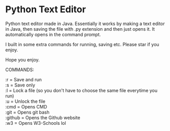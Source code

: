# Python Text Editor

Python text editor made in Java.  Essentially it works by making a text editor in Java, 
then saving the file with .py extension and then just opens it. It automatically opens in the command prompt.

I built in some extra commands for running, saving etc.
Please star if you enjoy. 

Hope you enjoy.

COMMANDS:

:r = Save and run <br />
:s = Save only <br />
:l = Lock a file (so you don't have to choose the same file everytime you run) <br />
:u = Unlock the file <br />
:cmd = Opens CMD <br />
:git = Opens git bash <br />
:github = Opens the Github website <br />
:w3 = Opens W3-Schools lol <br />
